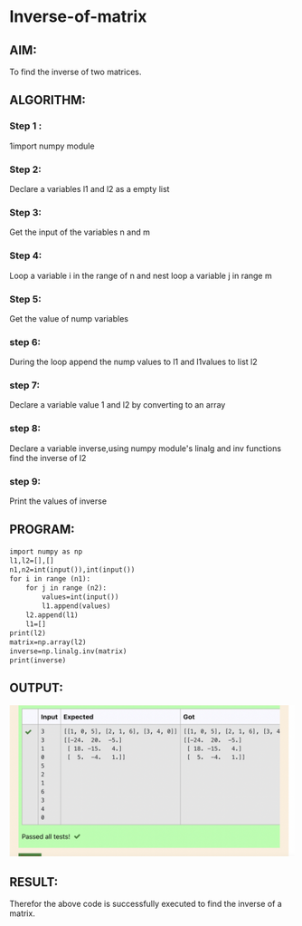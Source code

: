# Inverse-of-matrix

## AIM:
To find the inverse of two matrices.

## ALGORITHM:
### Step 1 :
1import numpy module

### Step 2:
Declare a variables l1 and l2 as a empty list
### Step 3:
Get the input of the variables n and m
### Step 4:
Loop a variable i in the range of n and nest loop a variable j in range m


### Step 5:
Get the value of nump variables

### step 6:
During the loop append the nump values to l1 and l1values to list l2

### step 7:
Declare a variable value 1 and l2 by converting to an array
### step 8:
Declare a variable inverse,using numpy module's linalg and inv functions find the inverse of l2

### step 9:
Print the values of inverse





## PROGRAM:
~~~
import numpy as np
l1,l2=[],[]
n1,n2=int(input()),int(input())
for i in range (n1):
    for j in range (n2):
        values=int(input())
        l1.append(values)
    l2.append(l1)
    l1=[]
print(l2)
matrix=np.array(l2)
inverse=np.linalg.inv(matrix)
print(inverse)

~~~

## OUTPUT:
![](anitha.png)

## RESULT:
Therefor the above code is successfully executed to find the inverse of a matrix.
